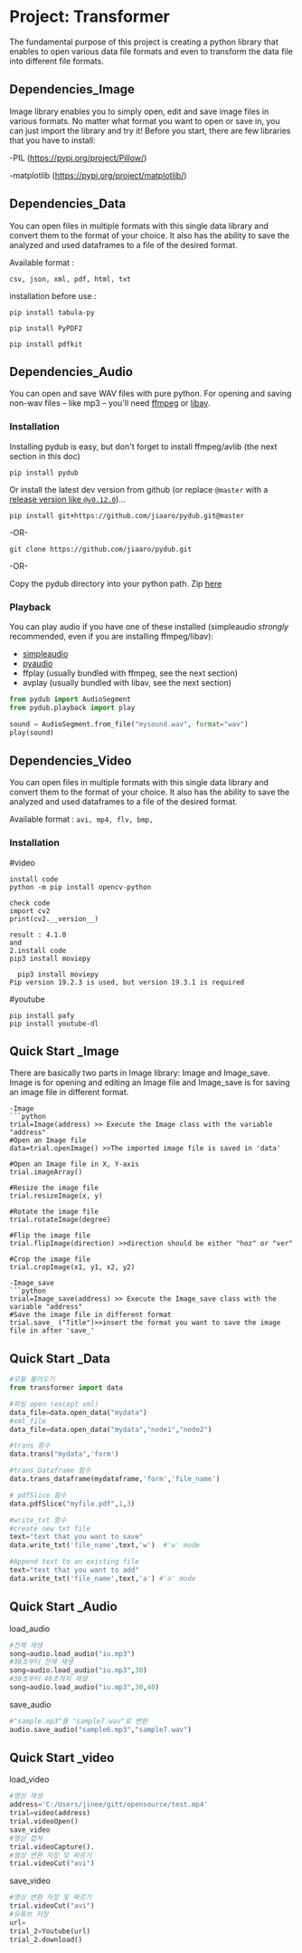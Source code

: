 # Project: Transformer

The fundamental purpose of this project is creating a python library that enables to open various data file formats and even to transform the data file into different file formats.


## Dependencies_Image
Image library enables you to simply open, edit and save image files in various formats. No matter what format you want to open or save in, you can just import the library and try it!
Before you start, there are few libraries that you have to install:

-PIL (https://pypi.org/project/Pillow/)

-matplotlib (https://pypi.org/project/matplotlib/)

## Dependencies_Data
You can open files in multiple formats with this single data library and convert them to the format of your choice.
It also has the ability to save the analyzed and used dataframes to a file of the desired format.

Available format : 
  
    csv, json, xml, pdf, html, txt

installation before use : 
   
    pip install tabula-py
   
    pip install PyPDF2
   
    pip install pdfkit

## Dependencies_Audio

You can open and save WAV files with pure python. For opening and saving non-wav 
files – like mp3 – you'll need [ffmpeg](http://www.ffmpeg.org/) or 
[libav](http://libav.org/).


### Installation

Installing pydub is easy, but don't forget to install ffmpeg/avlib (the next section in this doc)

    pip install pydub

Or install the latest dev version from github (or replace `@master` with a [release version like `@v0.12.0`](https://github.com/jiaaro/pydub/releases))…

    pip install git+https://github.com/jiaaro/pydub.git@master

-OR-

    git clone https://github.com/jiaaro/pydub.git

-OR-

Copy the pydub directory into your python path. Zip 
[here](https://github.com/jiaaro/pydub/zipball/master)

### Playback

You can play audio if you have one of these installed (simpleaudio _strongly_ recommended, even if you are installing ffmpeg/libav):

 - [simpleaudio](https://simpleaudio.readthedocs.io/en/latest/)
 - [pyaudio](https://people.csail.mit.edu/hubert/pyaudio/docs/#)
 - ffplay (usually bundled with ffmpeg, see the next section)
 - avplay (usually bundled with libav, see the next section)
 
```python
from pydub import AudioSegment
from pydub.playback import play

sound = AudioSegment.from_file("mysound.wav", format="wav")
play(sound)
```
## Dependencies_Video
 You can open files in multiple formats with this single data library and convert them to the format of your choice. It also has the ability to save the analyzed and used dataframes to a file of the desired format.

Available format :
      ```avi, mp4, flv, bmp, ```

### Installation
#video
```
install code
python -m pip install opencv-python

check code
import cv2
print(cv2.__version__)

result : 4.1.0
and
2.install code
pip3 install moviepy
  
  pip3 install moviepy
Pip version 19.2.3 is used, but version 19.3.1 is required
```
#youtube
```
pip install pafy 
pip install youtube-dl
```

## Quick Start _Image
There are basically two parts in Image library: Image and Image_save. Image is for opening and editing an Image file and Image_save is for saving an image file in different format.
```
-Image
```python
trial=Image(address) >> Execute the Image class with the variable "address"
#Open an Image file
data=trial.openImage() >>The imported image file is saved in 'data'

#Open an Image file in X, Y-axis
trial.imageArray()

#Resize the image file
trial.resizeImage(x, y)

#Rotate the image file
trial.rotateImage(degree)

#Flip the image file
trial.flipImage(direction) >>direction should be either "hoz" or "ver"

#Crop the image file
trial.cropImage(x1, y1, x2, y2)

-Image_save
```python
trial=Image_save(address) >> Execute the Image_save class with the variable "address"
#Save the image file in different format
trial.save_ ("Title")>>insert the format you want to save the image file in after 'save_'
```

## Quick Start _Data
```python
#모듈 불러오기
from transformer import data

#파일 open (except xml)
data_file=data.open_data("mydata")
#xml_file
data_file=data.open_data("mydata","node1","node2")

#trans 함수
data.trans("mydata",'form')

#trans_Dataframe 함수
data.trans_dataframe(mydataframe,'form','file_name')

# pdfSlice 함수
data.pdfSlice("myfile.pdf",1,3)

#write_txt 함수
#create new txt file
text="text that you want to save"
data.write_txt('file_name',text,'w')  #'w' mode

#Append text to an existing file
text="text that you want to add"
data.write_txt('file_name',text,'a') #'a' mode
```
## Quick Start _Audio

load_audio
```python
#전체 재생
song=audio.load_audio("iu.mp3")
#30초부터 전체 재생
song=audio.load_audio("iu.mp3",30)
#30초부터 40초까지 재생
song=audio.load_audio("iu.mp3",30,40)
 ```
save_audio
    
```python
#"sample.mp3"를 "sample7.wav"로 변환
audio.save_audio("sample6.mp3","sample7.wav") 
```
## Quick Start _video
load_video
```python
#영상 재생
address='C:/Users/jinee/gitt/opensource/test.mp4'
trial=video(address)
trial.videoOpen()
save_video
#영상 캡쳐
trial.videoCapture().
#영상 변환 저장 및 짜르기
trial.videoCut("avi")
 ```
save_video
```python
#영상 변환 저장 및 짜르기
trial.videoCut("avi")
#유튜브 저장
url=
trial_2=Youtube(url)
trial_2.download()
